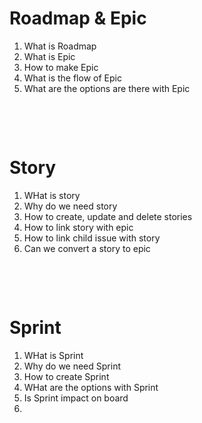 # Roadmap & Epic

1. What is Roadmap
2. What is Epic
3. How to make Epic
4. What is the flow of Epic
5. What are the options are there with Epic

&nbsp;

&nbsp;

# Story

1. WHat is story
2. Why do we need story
3. How to create, update and delete stories
4. How to link story with epic
5. How to link child issue with story
6. Can we convert a story to epic

&nbsp;

&nbsp;

# Sprint

1. WHat is Sprint
2. Why do we need Sprint
3. How to create Sprint
4. WHat are the options with Sprint
5. Is Sprint impact on board
6.

&nbsp;

&nbsp;

&nbsp;

&nbsp;

&nbsp;

&nbsp;

&nbsp;

&nbsp;

&nbsp;

&nbsp;

&nbsp;

&nbsp;
